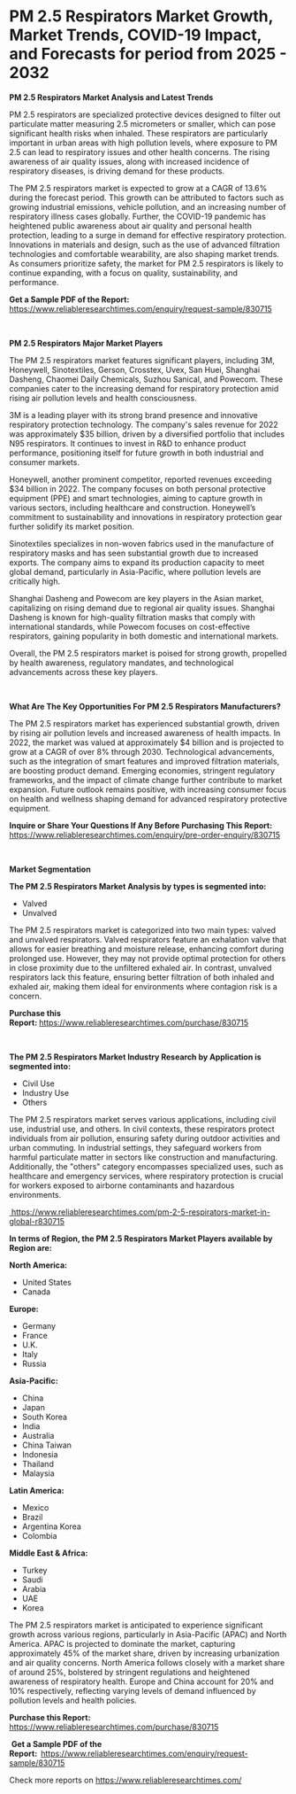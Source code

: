 <p><h1>PM 2.5 Respirators Market Growth, Market Trends, COVID-19 Impact, and Forecasts for period from 2025 - 2032</h1></p><p><strong>PM 2.5 Respirators Market Analysis and Latest Trends</strong></p>
<p><p>PM 2.5 respirators are specialized protective devices designed to filter out particulate matter measuring 2.5 micrometers or smaller, which can pose significant health risks when inhaled. These respirators are particularly important in urban areas with high pollution levels, where exposure to PM 2.5 can lead to respiratory issues and other health concerns. The rising awareness of air quality issues, along with increased incidence of respiratory diseases, is driving demand for these products.</p><p>The PM 2.5 respirators market is expected to grow at a CAGR of 13.6% during the forecast period. This growth can be attributed to factors such as growing industrial emissions, vehicle pollution, and an increasing number of respiratory illness cases globally. Further, the COVID-19 pandemic has heightened public awareness about air quality and personal health protection, leading to a surge in demand for effective respiratory protection. Innovations in materials and design, such as the use of advanced filtration technologies and comfortable wearability, are also shaping market trends. As consumers prioritize safety, the market for PM 2.5 respirators is likely to continue expanding, with a focus on quality, sustainability, and performance.</p></p>
<p><strong>Get a Sample PDF of the Report:&nbsp;</strong> <a href="https://www.reliableresearchtimes.com/enquiry/request-sample/830715?utm_campaign=3313&utm_medium=2&utm_source=Github&utm_content=ia&utm_term=25032025&utm_id=pm-25-respirators">https://www.reliableresearchtimes.com/enquiry/request-sample/830715</a></p>
<p>&nbsp;</p>
<p><strong>PM 2.5 Respirators Major Market Players</strong></p>
<p><p>The PM 2.5 respirators market features significant players, including 3M, Honeywell, Sinotextiles, Gerson, Crosstex, Uvex, San Huei, Shanghai Dasheng, Chaomei Daily Chemicals, Suzhou Sanical, and Powecom. These companies cater to the increasing demand for respiratory protection amid rising air pollution levels and health consciousness.</p><p>3M is a leading player with its strong brand presence and innovative respiratory protection technology. The company's sales revenue for 2022 was approximately $35 billion, driven by a diversified portfolio that includes N95 respirators. It continues to invest in R&D to enhance product performance, positioning itself for future growth in both industrial and consumer markets.</p><p>Honeywell, another prominent competitor, reported revenues exceeding $34 billion in 2022. The company focuses on both personal protective equipment (PPE) and smart technologies, aiming to capture growth in various sectors, including healthcare and construction. Honeywell’s commitment to sustainability and innovations in respiratory protection gear further solidify its market position.</p><p>Sinotextiles specializes in non-woven fabrics used in the manufacture of respiratory masks and has seen substantial growth due to increased exports. The company aims to expand its production capacity to meet global demand, particularly in Asia-Pacific, where pollution levels are critically high.</p><p>Shanghai Dasheng and Powecom are key players in the Asian market, capitalizing on rising demand due to regional air quality issues. Shanghai Dasheng is known for high-quality filtration masks that comply with international standards, while Powecom focuses on cost-effective respirators, gaining popularity in both domestic and international markets.</p><p>Overall, the PM 2.5 respirators market is poised for strong growth, propelled by health awareness, regulatory mandates, and technological advancements across these key players.</p></p>
<p>&nbsp;</p>
<p><strong>What Are The Key Opportunities For PM 2.5 Respirators Manufacturers?</strong></p>
<p><p>The PM 2.5 respirators market has experienced substantial growth, driven by rising air pollution levels and increased awareness of health impacts. In 2022, the market was valued at approximately $4 billion and is projected to grow at a CAGR of over 8% through 2030. Technological advancements, such as the integration of smart features and improved filtration materials, are boosting product demand. Emerging economies, stringent regulatory frameworks, and the impact of climate change further contribute to market expansion. Future outlook remains positive, with increasing consumer focus on health and wellness shaping demand for advanced respiratory protective equipment.</p></p>
<p><strong>Inquire or Share Your Questions If Any Before Purchasing This Report:</strong> <a href="https://www.reliableresearchtimes.com/enquiry/pre-order-enquiry/830715?utm_campaign=3313&utm_medium=2&utm_source=Github&utm_content=ia&utm_term=25032025&utm_id=pm-25-respirators">https://www.reliableresearchtimes.com/enquiry/pre-order-enquiry/830715</a></p>
<p>&nbsp;</p>
<p><strong>Market Segmentation</strong></p>
<p><strong>The PM 2.5 Respirators Market Analysis by types is segmented into:</strong></p>
<p><ul><li>Valved</li><li>Unvalved</li></ul></p>
<p><p>The PM 2.5 respirators market is categorized into two main types: valved and unvalved respirators. Valved respirators feature an exhalation valve that allows for easier breathing and moisture release, enhancing comfort during prolonged use. However, they may not provide optimal protection for others in close proximity due to the unfiltered exhaled air. In contrast, unvalved respirators lack this feature, ensuring better filtration of both inhaled and exhaled air, making them ideal for environments where contagion risk is a concern.</p></p>
<p><strong>Purchase this Report:&nbsp;</strong><a href="https://www.reliableresearchtimes.com/purchase/830715?utm_campaign=3313&utm_medium=2&utm_source=Github&utm_content=ia&utm_term=25032025&utm_id=pm-25-respirators">https://www.reliableresearchtimes.com/purchase/830715</a></p>
<p>&nbsp;</p>
<p><strong>The PM 2.5 Respirators Market Industry Research by Application is segmented into:</strong></p>
<p><ul><li>Civil Use</li><li>Industry Use</li><li>Others</li></ul></p>
<p><p>The PM 2.5 respirators market serves various applications, including civil use, industrial use, and others. In civil contexts, these respirators protect individuals from air pollution, ensuring safety during outdoor activities and urban commuting. In industrial settings, they safeguard workers from harmful particulate matter in sectors like construction and manufacturing. Additionally, the "others" category encompasses specialized uses, such as healthcare and emergency services, where respiratory protection is crucial for workers exposed to airborne contaminants and hazardous environments.</p></p>
<p><a href="https://www.reliableresearchtimes.com/pm-2-5-respirators-market-in-global-r830715?utm_campaign=3313&utm_medium=2&utm_source=Github&utm_content=ia&utm_term=25032025&utm_id=pm-25-respirators">&nbsp;https://www.reliableresearchtimes.com/pm-2-5-respirators-market-in-global-r830715</a></p>
<p><strong>In terms of Region, the PM 2.5 Respirators Market Players available by Region are:</strong></p>
<p>
    <p> <strong> North America: </strong>
        <ul>
            <li>United States</li>
            <li>Canada</li>
        </ul>
        </p> 
    <p> <strong> Europe: </strong>
        <ul>
            <li>Germany</li>
            <li>France</li>
            <li>U.K.</li>
            <li>Italy</li>
            <li>Russia</li>
        </ul>
        </p> 
    <p> <strong> Asia-Pacific: </strong>
        <ul>
            <li>China</li>
            <li>Japan</li>
            <li>South Korea</li>
            <li>India</li>
            <li>Australia</li>
            <li>China Taiwan</li>
            <li>Indonesia</li>
            <li>Thailand</li>
            <li>Malaysia</li>
        </ul>
        </p> 
    <p> <strong> Latin America: </strong>
        <ul>
            <li>Mexico</li>
            <li>Brazil</li>
            <li>Argentina Korea</li>
            <li>Colombia</li>
        </ul>
        </p> 
    <p> <strong> Middle East & Africa: </strong>
        <ul>
            <li>Turkey</li>
            <li>Saudi</li>
            <li>Arabia</li>
            <li>UAE</li>
            <li>Korea</li>
        </ul>
    </p>
    </p>
<p><p>The PM 2.5 respirators market is anticipated to experience significant growth across various regions, particularly in Asia-Pacific (APAC) and North America. APAC is projected to dominate the market, capturing approximately 45% of the market share, driven by increasing urbanization and air quality concerns. North America follows closely with a market share of around 25%, bolstered by stringent regulations and heightened awareness of respiratory health. Europe and China account for 20% and 10% respectively, reflecting varying levels of demand influenced by pollution levels and health policies.</p></p>
<p><strong>Purchase this Report: </strong><a href="https://www.reliableresearchtimes.com/purchase/830715?utm_campaign=3313&utm_medium=2&utm_source=Github&utm_content=ia&utm_term=25032025&utm_id=pm-25-respirators">https://www.reliableresearchtimes.com/purchase/830715</a></p>
<p>&nbsp;<strong>Get a Sample PDF of the Report:&nbsp;&nbsp;</strong><a href="https://www.reliableresearchtimes.com/enquiry/request-sample/830715?utm_campaign=3313&utm_medium=2&utm_source=Github&utm_content=ia&utm_term=25032025&utm_id=pm-25-respirators">https://www.reliableresearchtimes.com/enquiry/request-sample/830715</a></p>
<p><strong></strong></p>
<p>Check more reports on <a href="https://www.reliableresearchtimes.com/?utm_campaign=3313&utm_medium=2&utm_source=Github&utm_content=ia&utm_term=25032025&utm_id=pm-25-respirators">https://www.reliableresearchtimes.com/</a></p>
